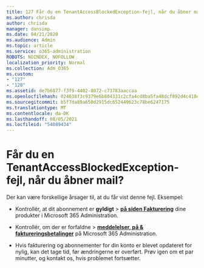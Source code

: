 ```yaml
---
title: 127 Får du en TenantAccessBlockedException-fejl, når du åbner mail?
ms.author: chrisda
author: chrisda
manager: dansimp
ms.date: 04/21/2020
ms.audience: Admin
ms.topic: article
ms.service: o365-administration
ROBOTS: NOINDEX, NOFOLLOW
localization_priority: Normal
ms.collection: Adm_O365
ms.custom:
- "127"
- "128"
ms.assetid: de7b6877-f3f9-4402-8072-c73783aaccaa
ms.openlocfilehash: 024638f3c9379e6b804331c2cfa4cd8ba5fa48dcf892d4c418db0ff9a0206b3b
ms.sourcegitcommit: b5f7da89a650d2915dc652449623c78be6247175
ms.translationtype: MT
ms.contentlocale: da-DK
ms.lasthandoff: 08/05/2021
ms.locfileid: "54089434"
---
```

# <a name="getting-a-tenantaccessblockedexception-error-when-accessing-email"></a>Får du en TenantAccessBlockedException-fejl, når du åbner mail?

Der kan være forskellige årsager til, at du får vist denne fejl. Eksempel:

- Kontrollér, at dit abonnement er **gyldigt** \> **[på siden Fakturering](https://portal.office.com/adminportal/home#/subscriptions)** dine produkter i Microsoft 365 Administration.

- Kontrollér, om der er  forfaldne \> **[meddelelser, på & faktureringsbetalinger](https://portal.office.com/adminportal/home#/billoverview)** på Microsoft 365 Administration.

- Hvis fakturering og abonnementer for din konto er blevet opdateret for nylig, kan det tage tid, før ændringerne er overført. Prøv igen om et par minutter, og kontakt os, hvis problemet fortsætter.

